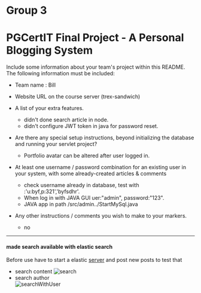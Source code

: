 # Group 3


# PGCertIT Final Project - A Personal Blogging System

 Include some information about your team's project within this README. The following information must be included:

- Team name : Bill

- Website URL on the course server (trex-sandwich)

- A list of your extra features.
  - didn't done search article in node.
  - didn't configure JWT token in java for password reset.


- Are there any special setup instructions, beyond initializing the database and running your servlet project? 
  - Portfolio avatar can be altered after user logged in.
- At least one username / password combination for an existing user in your system, with some already-created articles & comments
  - check username already in database, test with :'u:byf,p:321','byfsdhr'.
  - When log in with JAVA GUI uer:"admin", password:"123".
  - JAVA app in path /src/admin../StartMySql.java
- Any other instructions / comments you wish to make to your markers.
  - no

---
#### made search available with elastic search

Before use have to start a elastic [server](https://www.elastic.co/downloads/elasticsearch) and post new posts to test that
- search content
![search](https://i.imgur.com/WEz94fH.png)
- search author  
![searchWithUser](https://i.imgur.com/nrecWiN.png)


